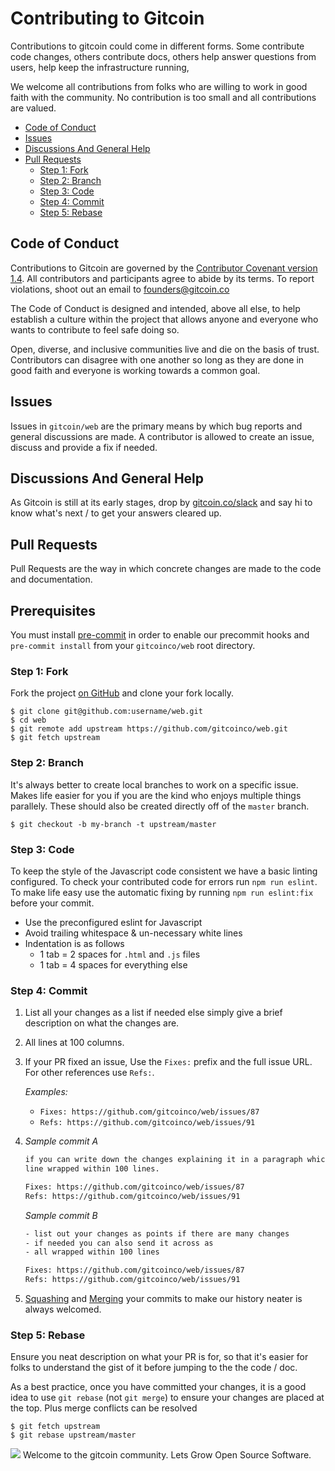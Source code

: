 # Contributing to Gitcoin

Contributions to gitcoin could come in different forms. Some contribute code
changes, others contribute docs, others help answer questions from users, help
keep the infrastructure running,

We welcome all contributions from folks who are willing to work in good faith
with the community. No contribution is too small and all contributions are
valued.

* [Code of Conduct](#code-of-conduct)
* [Issues](#issues)
* [Discussions And General Help](#discussions-and-general-help)
* [Pull Requests](#pull-requests)
  * [Step 1: Fork](#step-1-fork)
  * [Step 2: Branch](#step-2-branch)
  * [Step 3: Code](#step-3-code)
  * [Step 4: Commit](#step-4-commit)
  * [Step 5: Rebase](#step-5-rebase)

## Code of Conduct
Contributions to Gitcoin are governed by the [Contributor Covenant version 1.4](https://www.contributor-covenant.org/version/1/4/code-of-conduct.html).
All contributors and participants agree to abide by its terms. To report
violations, shoot out an email to founders@gitcoin.co

The Code of Conduct is designed and intended, above all else, to help establish
a culture within the project that allows anyone and everyone who wants to
contribute to feel safe doing so.

Open, diverse, and inclusive communities live and die on the basis of trust.
Contributors can disagree with one another so long as they are done in good
faith and everyone is working towards a common goal.

## Issues
Issues in `gitcoin/web` are the primary means by which bug reports and
general discussions are made. A contributor is allowed to create an issue,
discuss and provide a fix if needed.

## Discussions And General Help
As Gitcoin is still at its early stages, drop by
[gitcoin.co/slack](gitcoin.co/slack) and say hi to know what's next / to get
your answers cleared up.

## Pull Requests
Pull Requests are the way in which concrete changes are made to the code and
documentation.

## Prerequisites

You must install [pre-commit](https://pre-commit.com/#install) in order to enable our
precommit hooks and `pre-commit install` from your `gitcoinco/web` root directory.

### Step 1: Fork

Fork the project [on GitHub](https://github.com/gitcoinco/web) and clone your
fork locally.

```text
$ git clone git@github.com:username/web.git
$ cd web
$ git remote add upstream https://github.com/gitcoinco/web.git
$ git fetch upstream
```

### Step 2: Branch

It's always better to create local branches to work on a specific issue. Makes
life easier for you if you are the kind who enjoys multiple things parallely.
These should also be created directly off of the `master` branch.

```text
$ git checkout -b my-branch -t upstream/master
```

### Step 3: Code

To keep the style of the Javascript code consistent we have a basic linting configured. To check your contributed code for errors run `npm run eslint`. To make life easy use the automatic fixing by running `npm run eslint:fix` before your commit.
- Use the preconfigured eslint for Javascript
- Avoid trailing whitespace & un-necessary white lines
- Indentation is as follows
  - 1 tab = 2 spaces for `.html` and `.js` files
  - 1 tab = 4 spaces for everything else

### Step 4: Commit

1. List all your changes as a list if needed else simply give a brief
  description on what the changes are.
2. All lines at 100 columns.
3. If your PR fixed an issue, Use the `Fixes:` prefix and the full issue URL.
  For other references use `Refs:`.

   _Examples:_
   - `Fixes: https://github.com/gitcoinco/web/issues/87`
   - `Refs: https://github.com/gitcoinco/web/issues/91`

4. _Sample commit A_
   ```txt
   if you can write down the changes explaining it in a paragraph which each
   line wrapped within 100 lines.

   Fixes: https://github.com/gitcoinco/web/issues/87
   Refs: https://github.com/gitcoinco/web/issues/91
   ```

   _Sample commit B_
   ```txt
   - list out your changes as points if there are many changes
   - if needed you can also send it across as
   - all wrapped within 100 lines

   Fixes: https://github.com/gitcoinco/web/issues/87
   Refs: https://github.com/gitcoinco/web/issues/91
   ```
5. [Squashing](https://git-scm.com/book/en/v2/Git-Tools-Rewriting-History) and
   [Merging](https://git-scm.com/docs/git-merge) your commits to make our
   history neater is always welcomed.

### Step 5: Rebase

Ensure you neat description on what your PR is for, so that it's
easier for folks to understand the gist of it before jumping to the
the code / doc.

As a best practice, once you have committed your changes, it is a good idea
to use `git rebase` (not `git merge`) to ensure your changes are placed at the
top. Plus merge conflicts can be resolved

```text
$ git fetch upstream
$ git rebase upstream/master
```

<img src='https://d3vv6lp55qjaqc.cloudfront.net/items/263e3q1M2Y2r3L1X3c2y/helmet.png'/>
Welcome to the gitcoin community. Lets Grow Open Source Software.
